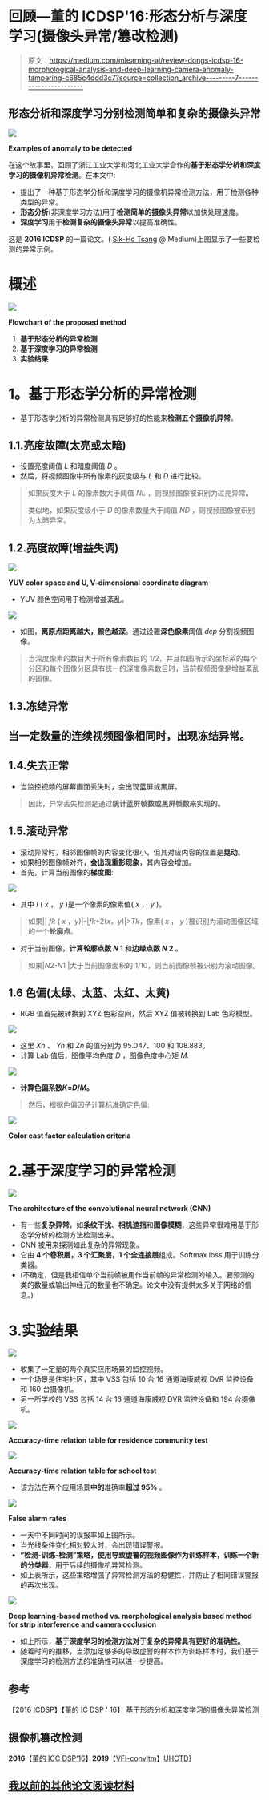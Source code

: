 # 回顾—董的 ICDSP'16:形态分析与深度学习(摄像头异常/篡改检测)

> 原文：<https://medium.com/mlearning-ai/review-dongs-icdsp-16-morphological-analysis-and-deep-learning-camera-anomaly-tampering-c685c4ddd3c7?source=collection_archive---------7----------------------->

## **形态分析和深度学习分别检测简单和复杂的摄像头异常**

![](img/2d909b1445f578d11d7cc746af4265dc.png)

**Examples of anomaly to be detected**

在这个故事里，回顾了浙江工业大学和河北工业大学合作的**基于形态学分析和深度学习的摄像机异常检测**。在本文中:

*   提出了一种基于形态学分析和深度学习的摄像机异常检测方法，用于检测各种类型的异常。
*   **形态分析**(非深度学习方法)用于**检测简单的摄像头异常**以加快处理速度。
*   **深度学习**用于**检测复杂的摄像头异常**以提高准确性。

这是 **2016 ICDSP** 的一篇论文。( [Sik-Ho Tsang](https://medium.com/u/aff72a0c1243?source=post_page-----c685c4ddd3c7--------------------------------) @ Medium)上图显示了一些要检测的异常示例。

# 概述

![](img/d39cfc1a5022e15da147de6ca5e2e82b.png)

**Flowchart of the proposed method**

1.  **基于形态分析的异常检测**
2.  **基于深度学习的异常检测**
3.  **实验结果**

# **1。基于形态学分析的异常检测**

*   基于形态学分析的异常检测具有足够好的性能来**检测五个摄像机异常**。

## 1.1.亮度故障(太亮或太暗)

*   设置亮度阈值 *L* 和暗度阈值 *D* 。
*   然后，将视频图像中所有像素的灰度级与 *L* 和 *D* 进行比较。

> 如果灰度大于 *L* 的像素数大于阈值 *NL* ，则视频图像被识别为过亮异常。
> 
> 类似地，如果灰度级小于 *D* 的像素数量大于阈值 *ND* ，则视频图像被识别为太暗异常。

## 1.2.亮度故障(增益失调)

![](img/f5c59313ad2dc91c60ea5b956a501d38.png)

**YUV color space and U, V-dimensional coordinate diagram**

*   YUV 颜色空间用于检测增益紊乱。

![](img/b1128aa8ace9eaa4d664bddc499db1d4.png)

*   如图，**离原点距离越大，颜色越深**。通过设置**深色像素**阈值 *dcp* 分割视频图像。

> 当深度像素的数目大于所有像素数目的 1/2，并且如图所示的坐标系的每个分区和每个图像分区具有统一的深度像素数目时，当前视频图像是增益紊乱的图像。

## 1.3.冻结异常

## 当一定数量的**连续视频图像相同**时，出现冻结异常。

## 1.4.失去正常

*   当监控视频的屏幕画面丢失时，会出现蓝屏或黑屏。

> 因此，异常丢失检测是通过**统计蓝屏帧数或黑屏帧数来实现的。**

## 1.5.滚动异常

*   滚动异常时，相邻图像帧的内容变化很小，但其对应内容的位置是**晃动**。
*   如果相邻图像帧对齐，**会出现重影现象**，其内容会增加。
*   首先，计算当前图像的**梯度图**:

![](img/2e7a55e8a9622ed3f52aa043d766aecd.png)

*   其中 *I* ( *x* ， *y* )是一个像素的像素值( *x* ， *y* )。

> 如果|| *fk* ( *x* ，*y*)|-|*fk*+2(*x*，*y*)|>*Tk*，像素( *x* ， *y* )被识别为滚动图像区域的一个**轮廓点**。

*   对于当前图像，**计算轮廓点数 *N* 1** 和**边缘点数 *N* 2** 。

> 如果|*N*2-*N*1 |大于当前图像面积的 1/10，则当前图像帧被识别为滚动图像。

## 1.6 色偏(太绿、太蓝、太红、太黄)

*   RGB 值首先被转换到 XYZ 色彩空间，然后 XYZ 值被转换到 Lab 色彩模型。

![](img/2ea0ca9454c16e88d902adbd02c335f8.png)

*   这里 *Xn* 、 *Yn* 和 *Zn* 的值分别为 95.047、100 和 108.883。
*   计算 Lab 值后，图像平均色度 *D* ，图像色度中心矩 *M.*

![](img/f86a39cbc01963356270fdb5e2309f3e.png)

*   **计算色偏系数*K*=*D*/*M*。**

> 然后，根据色偏因子计算标准确定色偏:

![](img/55f18b3f32c3d421f845e2d35d703a12.png)

**Color cast factor calculation criteria**

# 2.基于深度学习的异常检测

![](img/3ee523a0911f62c12fa3f5ce65a669f6.png)

**The architecture of the convolutional neural network (CNN)**

*   有一些**复杂异常**，如**条纹干扰**、**相机遮挡**和**图像模糊**，这些异常很难用基于形态学分析的检测方法检测出来。
*   CNN 被用来探测如此复杂的异常现象。
*   它由 **4 个卷积层，3 个汇聚层，1 个全连接层**组成。Softmax loss 用于训练分类器。
*   (不确定，但是我相信单个当前帧被用作当前帧的异常检测的输入。要预测的类的数量或输出神经元的数量也不确定。论文中没有提供太多关于网络的信息。)

# 3.实验结果

![](img/7430382ecf07fde557c550ac7395bab9.png)

*   收集了一定量的两个真实应用场景的监控视频。
*   一个场景是住宅社区，其中 VSS 包括 10 台 16 通道海康威视 DVR 监控设备和 160 台摄像机。
*   另一所学校的 VSS 包括 14 台 16 通道海康威视 DVR 监控设备和 194 台摄像机。

![](img/cc8f509fbd54d6ef80014340701e669a.png)

**Accuracy-time relation table for residence community test**

![](img/5daec9e8dd2ee800b735ad7f0b76e394.png)

**Accuracy-time relation table for school test**

*   该方法在两个应用场景**中的**准确率**超过 95%** 。

![](img/f56aa4fbf796d59c5800e8d04f45a740.png)

**False alarm rates**

*   一天中不同时间的误报率如上图所示。
*   当光线条件变化相对较大时，会出现错误警报。
*   **“检测-训练-检测”**策略，使用**导致虚警的视频图像作为训练样本，训练一个新的分类器**，用于后续的摄像机异常检测。
*   如上表所示，这些策略增强了异常检测方法的稳健性，并防止了相同错误警报的再次出现。

![](img/aca1328b08467189bdc0d24e526556fd.png)

**Deep learning-based method vs. morphological analysis based method for strip interference and camera occlusion**

*   如上所示，**基于深度学习的检测方法对于复杂的异常具有更好的准确性。**
*   随着时间的推移，当添加足够多的导致虚警的样本作为训练样本时，我们基于深度学习的检测方法的准确性可以进一步提高。

## 参考

【2016 ICDSP】【董的 IC DSP ' 16】
[基于形态分析和深度学习的摄像头异常检测](https://ieeexplore.ieee.org/document/7868559)

## 摄像机篡改检测

**2016**【[董的 ICC DSP’16](https://sh-tsang.medium.com/review-dongs-icdsp-16-morphological-analysis-and-deep-learning-camera-anomaly-tampering-c685c4ddd3c7)】**2019**【[VFI-convltm](https://sh-tsang.medium.com/review-video-frame-interpolation-using-convlstm-camera-tampering-detection-5b07dec0fb52)】[UHCTD](https://sh-tsang.medium.com/review-uhctd-a-comprehensive-dataset-for-camera-tampering-detection-camera-tampering-detection-f2a132eb7aca)]

## [我以前的其他论文阅读材料](https://sh-tsang.medium.com/overview-my-reviewed-paper-lists-tutorials-946ce59fbf9e)